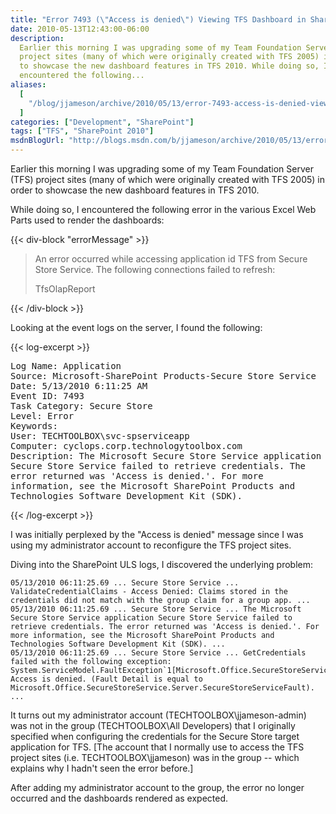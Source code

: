 ```yaml
---
title: "Error 7493 (\"Access is denied\") Viewing TFS Dashboard in SharePoint Server 2010"
date: 2010-05-13T12:43:00-06:00
description:
  Earlier this morning I was upgrading some of my Team Foundation Server (TFS)
  project sites (many of which were originally created with TFS 2005) in order
  to showcase the new dashboard features in TFS 2010. While doing so, I
  encountered the following...
aliases:
  [
    "/blog/jjameson/archive/2010/05/13/error-7493-access-is-denied-viewing-tfs-dashboard-in-sharepoint-server-2010.aspx",
  ]
categories: ["Development", "SharePoint"]
tags: ["TFS", "SharePoint 2010"]
msdnBlogUrl: "http://blogs.msdn.com/b/jjameson/archive/2010/05/13/error-7493-access-is-denied-viewing-tfs-dashboard-in-sharepoint-server-2010.aspx"
---
```


Earlier this morning I was upgrading some of my Team Foundation Server (TFS)
project sites (many of which were originally created with TFS 2005) in order to
showcase the new dashboard features in TFS 2010.

While doing so, I encountered the following error in the various Excel Web Parts
used to render the dashboards:

{{< div-block "errorMessage" >}}

> An error occurred while accessing application id TFS from Secure Store
> Service. The following connections failed to refresh:
>
> TfsOlapReport

{{< /div-block >}}

Looking at the event logs on the server, I found the following:

{{< log-excerpt >}}

<samp>Log Name: Application<br>Source: Microsoft-SharePoint Products-Secure
Store Service<br>Date: 5/13/2010 6:11:25 AM<br>Event ID: 7493<br>Task Category:
Secure Store<br>Level: Error<br>Keywords:<br>User:
TECHTOOLBOX\svc-spserviceapp<br>Computer:
cyclops.corp.technologytoolbox.com<br>Description: The Microsoft Secure Store
Service application Secure Store Service failed to retrieve credentials. The
error returned was 'Access is denied.'. For more information, see the Microsoft
SharePoint Products and Technologies Software Development Kit (SDK). </samp>

{{< /log-excerpt >}}

I was initially perplexed by the "Access is denied" message since I was using my
administrator account to reconfigure the TFS project sites.

Diving into the SharePoint ULS logs, I discovered the underlying problem:

```Text
05/13/2010 06:11:25.69 ... Secure Store Service ... ValidateCredentialClaims - Access Denied: Claims stored in the credentials did not match with the group claim for a group app. ...
05/13/2010 06:11:25.69 ... Secure Store Service ... The Microsoft Secure Store Service application Secure Store Service failed to retrieve credentials. The error returned was 'Access is denied.'. For more information, see the Microsoft SharePoint Products and Technologies Software Development Kit (SDK). ...
05/13/2010 06:11:25.69 ... Secure Store Service ... GetCredentials failed with the following exception: System.ServiceModel.FaultException`1[Microsoft.Office.SecureStoreService.Server.SecureStoreServiceFault]: Access is denied. (Fault Detail is equal to Microsoft.Office.SecureStoreService.Server.SecureStoreServiceFault). ...
```

It turns out my administrator account (TECHTOOLBOX\jjameson-admin) was not in
the group (TECHTOOLBOX\All Developers) that I originally specified when
configuring the credentials for the Secure Store target application for TFS.
[The account that I normally use to access the TFS project sites (i.e.
TECHTOOLBOX\jjameson) was in the group -- which explains why I hadn't seen the
error before.]

After adding my administrator account to the group, the error no longer occurred
and the dashboards rendered as expected.
